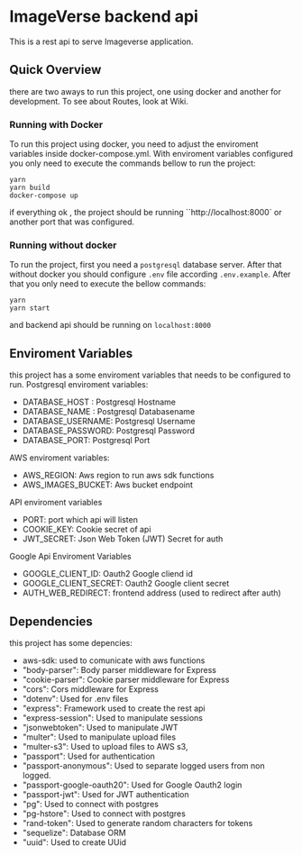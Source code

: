 # ImageVerse backend api

This is a rest api to serve Imageverse application.

## Quick Overview
there are two aways to run this project, one using docker and another for development. To see about Routes, look at Wiki.

### Running with Docker
 To run this project using docker, you need to adjust the enviroment variables inside docker-compose.yml. With enviroment variables configured you only need to execute the commands bellow to run the project:
 ```
 yarn
 yarn build
 docker-compose up
 ```
 if everything ok , the project should be running ``http://localhost:8000` or another port that was configured.

### Running without docker
 To run the project, first you need a ``postgresql`` database server. After that without docker you should configure ``.env`` file according ``.env.example``. After that you only need to execute the bellow commands:
 ```
 yarn
 yarn start
 ```
 and backend api should be running on ``localhost:8000``

## Enviroment Variables

 this project has a some enviroment variables that needs to be configured to run.
 Postgresql enviroment variables:
  - DATABASE_HOST : Postgresql Hostname
  - DATABASE_NAME : Postgresql Databasename
  - DATABASE_USERNAME: Postgresql Username
  - DATABASE_PASSWORD: Postgresql Password
  - DATABASE_PORT: Postgresql Port
 
 AWS enviroment variables:
  - AWS_REGION: Aws region to run aws sdk functions
  - AWS_IMAGES_BUCKET: Aws bucket endpoint

 API enviroment variables 
  - PORT: port which api will listen
  - COOKIE_KEY: Cookie secret of api
  - JWT_SECRET: Json Web Token (JWT) Secret for auth

  Google Api Enviroment Variables
  - GOOGLE_CLIENT_ID: Oauth2 Google cliend id
  - GOOGLE_CLIENT_SECRET: Oauth2 Google client secret
  - AUTH_WEB_REDIRECT: frontend address (used to redirect after auth)

## Dependencies
 this project has some depencies: 
  - aws-sdk: used to comunicate with aws functions
  - "body-parser": Body parser middleware for Express
  - "cookie-parser": Cookie parser middleware for Express
  - "cors": Cors middleware for Express
  - "dotenv": Used for .env files
  - "express": Framework used to create the rest api
  - "express-session": Used to manipulate sessions
  - "jsonwebtoken":  Used to manipulate JWT
  - "multer": Used to manipulate upload files
  - "multer-s3": Used to upload files to AWS s3,
  - "passport": Used for authentication
  - "passport-anonymous": Used to separate logged users from non logged.
  - "passport-google-oauth20": Used for Google Oauth2 login
  - "passport-jwt": Used for JWT authentication
  - "pg": Used to connect with postgres
  - "pg-hstore": Used to connect with postgres
  - "rand-token": Used to generate random characters for tokens
  -  "sequelize": Database ORM
  -  "uuid": Used to create UUid